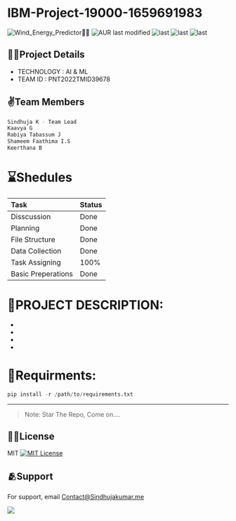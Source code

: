 # IBM-Project-19000-1659691983
![Wind_Energy_Predictor💨🍃](https://user-images.githubusercontent.com/66867986/193418442-04e92688-3345-4fbf-8aba-aa03cca3e448.png)
![AUR last modified](https://img.shields.io/aur/last-modified/google-chrome) ![last](https://img.shields.io/badge/Branch-ML-orange) ![last](https://img.shields.io/badge/Framework-Flask-%23967bb6) ![last](https://img.shields.io/badge/CSV%20DATA-82.6k-brightgreen)

## 👨‍💻Project Details
- TECHNOLOGY : AI & ML     
- TEAM ID : PNT2022TMID39678

## ✌️Team Members

```sh
Sindhuja K - Team Lead
Kaavya G
Rabiya Tabassum J
Shameem Faathima I.S
Keerthana B
```

# **⌛Shedules**
| Task | Status    |
| :-------- | :------- |
| Disscussion | Done |
| Planning | Done |
| File Structure | Done |
| Data Collection | Done |
| Task Assigning | 100% |
| Basic Preperations | Done |


# **📜PROJECT DESCRIPTION:**          
-
-
-
-

# **🎯Requirments:**   
```python
pip install -r /path/to/requirements.txt
```
----------------------------------------



> Note: Star The Repo, Come on....


## 🙌🏻License 

MIT [![MIT License](https://img.shields.io/badge/License-MIT-green.svg)](https://choosealicense.com/licenses/mit/)

## 🫂Support

For support, email Contact@Sindhujakumar.me

<a href = "https://github.com/IBM-EPBL/IBM-Project-19000-1659691983/graphs/contributors">
  <img src = "https://contrib.rocks/image?repo=IBM-EPBL/IBM-Project-19000-1659691983"/>
</a>
